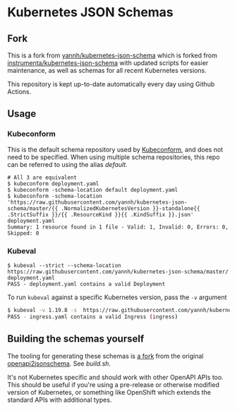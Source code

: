 # Kubernetes JSON Schemas

## Fork

This is a fork from [yannh/kubernetes-json-schema](https://github.com/yannh/kubernetes-json-schema)
which is forked from [instrumenta/kubernetes-json-schema](https://github.com/instrumenta/kubernetes-json-schema)
with updated scripts for easier maintenance, as well as schemas for all recent
Kubernetes versions.

This repository is kept up-to-date automatically every day using Github Actions.


## Usage

### Kubeconform

This is the default schema repository used by [Kubeconform](https://github.com/yannh/kubeconform), and does not
need to be specified. When using multiple schema repositories, this repo can be referred to using the alias *default*.

```
# All 3 are equivalent
$ kubeconform deployment.yaml
$ kubeconform -schema-location default deployment.yaml
$ kubeconform -schema-location 'https://raw.githubusercontent.com/yannh/kubernetes-json-schema/master/{{ .NormalizedKubernetesVersion }}-standalone{{ .StrictSuffix }}/{{ .ResourceKind }}{{ .KindSuffix }}.json' deployment.yaml
Summary: 1 resource found in 1 file - Valid: 1, Invalid: 0, Errors: 0, Skipped: 0
```

### Kubeval

```
$ kubeval --strict --schema-location https://raw.githubusercontent.com/yannh/kubernetes-json-schema/master/ deployment.yaml
PASS - deployment.yaml contains a valid Deployment
```

To run `kubeval` against a specific Kubernetes version, pass the `-v` argument
```sh
$ kubeval -v 1.19.8 -s  https://raw.githubusercontent.com/yannh/kubernetes-json-schema/master ingress.yaml
PASS - ingress.yaml contains a valid Ingress (ingress)
```

## Building the schemas yourself

The tooling for generating these schemas is [a fork](https://github.com/yannh/openapi2jsonschema)
from the original [openapi2jsonschema](https://github.com/yannh/openapi2jsonschema). See *build.sh*.

It's not Kubernetes specific and should work with other OpenAPI
APIs too. This should be useful if you're using a pre-release or otherwise
modified version of Kubernetes, or something like OpenShift which extends the
standard APIs with additional types.
